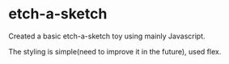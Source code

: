 # etch-a-sketch

Created a basic etch-a-sketch toy using mainly Javascript.

The styling is simple(need to improve it in the future), used flex.

